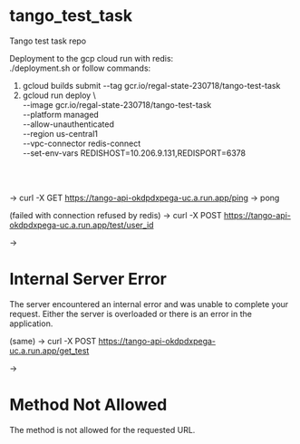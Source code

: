 # tango_test_task
Tango test task repo

Deployment to the gcp cloud run with redis: 
<br> ./deployment.sh
or follow commands:
1) gcloud builds submit --tag gcr.io/regal-state-230718/tango-test-task
2) gcloud run deploy \                                                 
--image gcr.io/regal-state-230718/tango-test-task \
--platform managed \
--allow-unauthenticated \
--region us-central1 \
--vpc-connector redis-connect \
--set-env-vars REDISHOST=10.206.9.131,REDISPORT=6378
   
<br><br>

-> curl -X GET https://tango-api-okdpdxpega-uc.a.run.app/ping
-> pong

(failed with connection refused by redis)
-> curl -X POST https://tango-api-okdpdxpega-uc.a.run.app/test/user_id

-> <!DOCTYPE HTML PUBLIC "-//W3C//DTD HTML 3.2 Final//EN">
<title>500 Internal Server Error</title>
<h1>Internal Server Error</h1>
<p>The server encountered an internal error and was unable to complete your request. Either the server is overloaded or there is an error in the application.</p>


(same)
-> curl -X POST https://tango-api-okdpdxpega-uc.a.run.app/get_test

-> <!DOCTYPE HTML PUBLIC "-//W3C//DTD HTML 3.2 Final//EN">
<title>405 Method Not Allowed</title>
<h1>Method Not Allowed</h1>
<p>The method is not allowed for the requested URL.</p>

